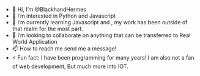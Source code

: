 - 👋 Hi, I’m @BlackhandHermes
- 👀 I’m interested in Python and Javascript
- 🌱 I’m currently learning Javascript and , my work has been outside of that realm for the most part.
- 💞️ I’m looking to collaborate on anything that can be transferred to Real World Application
- 📫 How to reach me send me a message!
- ⚡ Fun fact: I have been programming for many years! I am also not a fan of web development, But much more into IOT.

<!---
BlackhandHermes/BlackhandHermes is a ✨ special ✨ repository because its `README.md` (this file) appears on your GitHub profile.
You can click the Preview link to take a look at your changes.
--->
